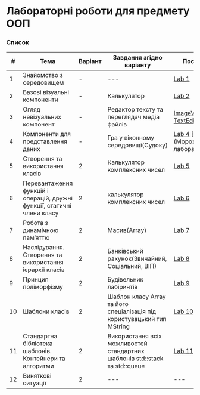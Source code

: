 # Лабораторні роботи для предмету ООП
### Список

| # | Тема                             | Варіант | Завдання згідно варіанту | Посилання |
|---|----------------------------------|---------|--------------------------|-----------|
| 1 | Знайомство з середовищем         |    -    | --- | [Lab 1](lab1) |
| 2 | Базові візуальні компоненти | - | Калькулятор | [Lab 2](Calculator) |
|3|Огляд невізуальних компонент|-|Редактор тексту та переглядач медіа файлів| [ImageViewer](ImageViewer) [TextEdit](NoteApp)|
|4|Компоненти для представлення даних|-|Гра у віконному середовищі(Судоку)|[Lab 4](Game) [Звіт 1-4](Морозов 1-4 лабораторна.pdf)|
|5|Створення та використання класів|2|Калькулятор комплексних чисел| [Lab 5](Lab5)|
|6|Перевантаження функцій і операцій, дружні функції, статичні члени класу|2|калькулятор комплексних чисел|[Lab 6](Lab6)|
|7|Робота з динамічною пам’яттю|2| Масив(Array)|[Lab 7](Lab7)|
|8|Наслідування. Створення та використання ієрархії класів|2|Банківський рахунок(Звичайний, Соціальний, ВІП)| [Lab 8](Lab8)|
|9|Принцип поліморфізму|2|Будівельник лабіринтів| [Lab 9](Lab9)|
|10|Шаблони класів|2|Шаблон класу Array та його спеціалізація під користувацький тип MString| [Lab 10](Lab10)|
|11|Стандартна бібліотека шаблонів. Контейнери та алгоритми|2|Використання всіх можливостей стандартних шаблонів std::stack та std::queue| [Lab 11](Lab11)|
|12|Виняткові ситуації|2|---|---|

